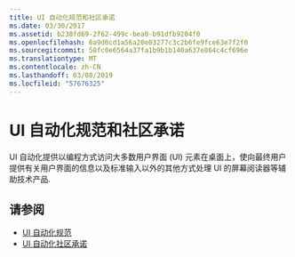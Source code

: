 ```yaml
---
title: UI 自动化规范和社区承诺
ms.date: 03/30/2017
ms.assetid: b238fd69-2f62-499c-bea0-b91dfb9204f0
ms.openlocfilehash: 6a9d0cd1a56a20e03277c3c2b6fe9fce63e7f2f0
ms.sourcegitcommit: 58fc0e6564a37fa1b9b1b140a637e864c4cf696e
ms.translationtype: MT
ms.contentlocale: zh-CN
ms.lasthandoff: 03/08/2019
ms.locfileid: "57676325"
---
```

# <a name="ui-automation-specification-and-community-promise"></a>UI 自动化规范和社区承诺
UI 自动化提供以编程方式访问大多数用户界面 (UI) 元素在桌面上，使向最终用户提供有关用户界面的信息以及标准输入以外的其他方式处理 UI 的屏幕阅读器等辅助技术产品.  
  
## <a name="see-also"></a>请参阅
- [UI 自动化规范](https://go.microsoft.com/fwlink/?LinkId=108541)
- [UI 自动化社区承诺](https://go.microsoft.com/fwlink/?LinkId=108542)
